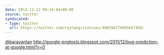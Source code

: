```yaml
---
date: 2013-11-12 09:34:04+00:00
source: twitter
syndicated:
- type: twitter
  url: https://twitter.com/roytang/statuses/400194774805647360/
---
```


[@barayantan](https://twitter.com/barayantan/) http://google-engtools.blogspot.com/2011/12/bug-prediction-at-google.html?v=0